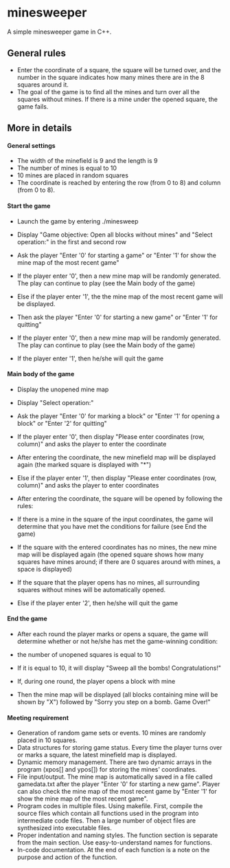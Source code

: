 # minesweeper
A simple minesweeper game in C++.

 ## General rules
 * Enter the coordinate of a square, the square will be turned over, and the number in the square indicates how many mines there are in the 8 squares around it.   
 * The goal of the game is to find all the mines and turn over all the squares without mines. If there is a mine under the opened square, the game fails.  
 ## More in details
 #### General settings  
 * The width of the minefield is 9 and the length is 9  
* The number of mines is equal to 10  
 * 10 mines are placed in random squares  
* The coordinate is reached by entering the row (from 0 to 8) and column (from 0 to 8).

 #### Start the game
* Launch the game by entering ./minesweep
* Display "Game objective: Open all blocks without mines" and "Select operation:" in the first and second row
* Ask the player "Enter '0' for starting a game" or "Enter '1' for show the mine map of the most recent game"
* If the player enter '0', then a new mine map will be randomly generated. The play can continue to play (see the Main body of the game)


* Else if the player enter '1', the the mine map of the most recent game will be displayed.
* Then ask the player "Enter '0' for starting a new game" or "Enter '1' for quitting"
* If the player enter '0', then a new mine map will be randomly generated. The play can continue to play (see the Main body of the game)
* If the player enter '1', then he/she will quit the game

 #### Main body of the game
* Display the unopened mine map
* Display "Select operation:"
* Ask the player "Enter '0' for marking a block" or "Enter '1' for opening a block" or "Enter '2' for quitting"
* If the player enter '0', then display "Please enter coordinates (row, column)" and asks the player to enter the coordinate
* After entering the coordinate, the new minefield map will be displayed again (the marked square is displayed with "*")


* Else if the player enter '1', then display "Please enter coordinates (row, column)" and asks the player to enter coordinates
* After entering the coordinate, the square will be opened by following the rules:
* If there is a mine in the square of the input coordinates, the game will determine that you have met the conditions for failure (see End the game)
* If the square with the entered coordinates has no mines, the new mine map will be displayed again (the opened square shows how many squares have mines around; if there are 0 squares around with mines, a space is displayed)
* If the square that the player opens has no mines, all surrounding squares without mines will be automatically opened.


* Else if the player enter '2', then he/she will quit the game

 #### End the game
* After each round the player marks or opens a square, the game will determine whether or not he/she has met the game-winning condition:
* the number of unopened squares is equal to 10
* If it is equal to 10, it will display "Sweep all the bombs! Congratulations!"


* If, during one round, the player opens a block with mine
* Then the mine map will be displayed (all blocks containing mine will be shown by "X") followed by "Sorry you step on a bomb. Game Over!"

 #### Meeting requirement
* Generation of random game sets or events. 10 mines are randomly placed in 10 squares.
* Data structures for storing game status. Every time the player turns over or marks a square, the latest minefield map is displayed.
* Dynamic memory management. There are two dynamic arrays in the program (xpos[] and ypos[]) for storing the mines' coordinates.
* File input/output. The mine map is automatically saved in a file called gamedata.txt after the player "Enter '0' for starting a new game". Player can also check the mine map of the most recent game by "Enter '1' for show the mine map of the most recent game".
* Program codes in multiple files. Using makefile. First, compile the source files which contain all functions used in the program into intermediate code files. Then a large number of object files are synthesized into executable files.
* Proper indentation and naming styles. The function section is separate from the main section. Use easy-to-understand names for functions.
* In-code documentation. At the end of each function is a note on the purpose and action of the function.
